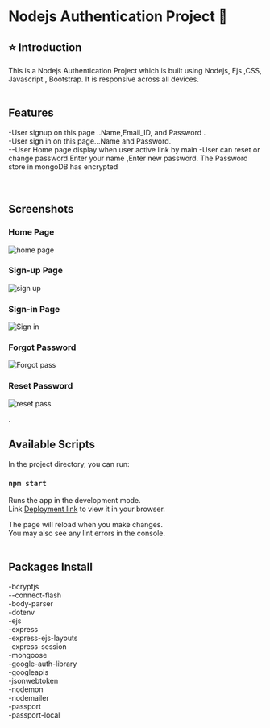 # Nodejs Authentication Project 🚀

## ⭐ Introduction

This is a Nodejs Authentication  Project which is built using Nodejs, Ejs ,CSS, Javascript , Bootstrap. It is responsive across all devices.
<br/>
<br/>

## Features
-User signup  on this page ..Name,Email_ID, and Password . <br/>
-User sign in on this page...Name and Password.      <br/>
--User Home page display when user active link by main 
-User can reset or change password.Enter your name ,Enter new password. The Password store in mongoDB has encrypted  <br/>
<br/>
<br/>

## Screenshots
### Home Page
![home page](https://github.com/Uttam-Suthar/NodeJS-Authentication/assets/140789157/2a0008a9-19b0-4431-9f14-1c6cbf176621)

### Sign-up Page
![sign up](https://github.com/Uttam-Suthar/NodeJS-Authentication/assets/140789157/ec70cb24-8356-4ef4-8e1b-926834b238ba)


### Sign-in Page
![Sign in](https://github.com/Uttam-Suthar/NodeJS-Authentication/assets/140789157/106dcaa4-35ea-47d5-913f-12172f48ce8d)


### Forgot Password
![Forgot pass](https://github.com/Uttam-Suthar/NodeJS-Authentication/assets/140789157/f9578b70-1d59-465f-963e-e6862cd02d3b)


### Reset Password
![reset pass](https://github.com/Uttam-Suthar/NodeJS-Authentication/assets/140789157/aa82f163-50a6-48cb-87dd-34523a0ccd06)


.
## Available Scripts
In the project directory, you can run:

### `npm start`
Runs the app in the development mode.\
Link [Deployment link](https://nodejs-authentication-aakw.onrender.com) to view it in your browser.

The page will reload when you make changes.\
You may also see any lint errors in the console.
<br/>
<br/>

## Packages Install
-bcryptjs <br/>
--connect-flash<br/>
-body-parser <br/>
-dotenv<br/>
-ejs<br/>
-express<br/>
-express-ejs-layouts<br/>
-express-session<br/>
-mongoose<br/>
-google-auth-library<br/>
-googleapis<br/>
-jsonwebtoken<br/>
-nodemon<br/>
-nodemailer<br/>
-passport<br/>
-passport-local<br/>
